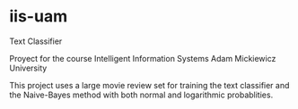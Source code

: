 # iis-uam

Text Classifier

Proyect for the course Intelligent Information Systems
Adam Mickiewicz University

This project uses a large movie review set for training the text classifier and the Naive-Bayes method with both normal and logarithmic probablities.
